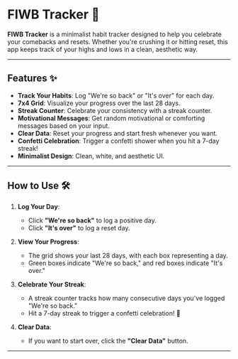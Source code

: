 # FIWB Tracker 🚀

**FIWB Tracker** is a minimalist habit tracker designed to help you celebrate your comebacks and resets. 
Whether you're crushing it or hitting reset, this app keeps track of your highs and lows in a clean, aesthetic way.

---

## Features ✨

- **Track Your Habits**: Log "We're so back" or "It's over" for each day.
- **7x4 Grid**: Visualize your progress over the last 28 days.
- **Streak Counter**: Celebrate your consistency with a streak counter.
- **Motivational Messages**: Get random motivational or comforting messages based on your input.
- **Clear Data**: Reset your progress and start fresh whenever you want.
- **Confetti Celebration**: Trigger a confetti shower when you hit a 7-day streak!
- **Minimalist Design**: Clean, white, and aesthetic UI.

---

## How to Use 🛠️

1. **Log Your Day**:
   - Click **"We're so back"** to log a positive day.
   - Click **"It's over"** to log a reset day.

2. **View Your Progress**:
   - The grid shows your last 28 days, with each box representing a day.
   - Green boxes indicate "We're so back," and red boxes indicate "It's over."

3. **Celebrate Your Streak**:
   - A streak counter tracks how many consecutive days you've logged "We're so back."
   - Hit a 7-day streak to trigger a confetti celebration! 🎉

4. **Clear Data**:
   - If you want to start over, click the **"Clear Data"** button.

---

